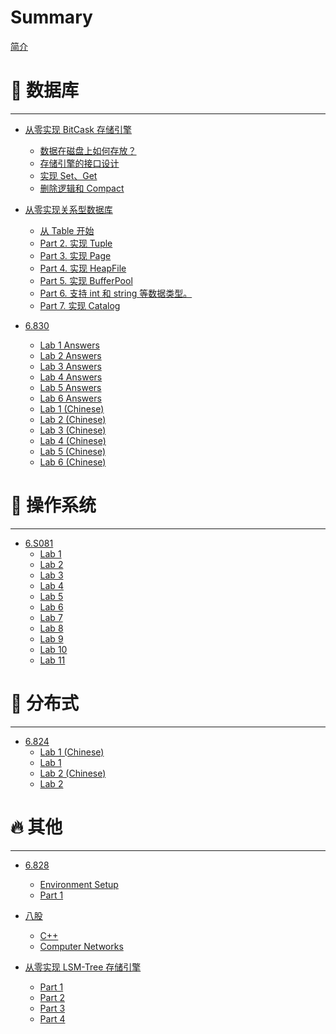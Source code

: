 # Summary

[简介](README.md)

# 🚀 数据库

---

- [从零实现 BitCask 存储引擎](bitcask/README.md)
    - [数据在磁盘上如何存放？](bitcask/ch1.md)
    - [存储引擎的接口设计](bitcask/ch2.md)
    - [实现 Set、Get](bitcask/ch3.md)
    - [删除逻辑和 Compact ](bitcask/ch4.md)

- [从零实现关系型数据库](abyssdb/p0.md)
    - [从 Table 开始](abyssdb/p1.md)
    - [Part 2. 实现 Tuple](abyssdb/p2.md)
    - [Part 3. 实现 Page](abyssdb/p3.md)
    - [Part 4. 实现 HeapFile](abyssdb/p4.md)
    - [Part 5. 实现 BufferPool](abyssdb/p5.md)
    - [Part 6. 支持 int 和 string 等数据类型。](abyssdb/p6.md)
    - [Part 7. 实现 Catalog](abyssdb/p7.md)


- [6.830](6.830/1-lab0.md)
    - [Lab 1 Answers](6.830/ans/2-lab1-ans.md)
    - [Lab 2 Answers](6.830/ans/3-lab2-ans.md)
    - [Lab 3 Answers](6.830/ans/4-lab3-ans.md)
    - [Lab 4 Answers](6.830/ans/5-lab4-ans.md)
    - [Lab 5 Answers](6.830/ans/6-lab5-ans.md)
    - [Lab 6 Answers](6.830/ans/7-lab6-ans.md)
    - [Lab 1 (Chinese)](6.830/cn/2-lab1.md)
    - [Lab 2 (Chinese)](6.830/cn/3-lab2.md)
    - [Lab 3 (Chinese)](6.830/cn/4-lab3.md)
    - [Lab 4 (Chinese)](6.830/cn/5-lab4.md)
    - [Lab 5 (Chinese)](6.830/cn/6-lab5.md)
    - [Lab 6 (Chinese)](6.830/cn/7-lab6.md)



# 🍭 操作系统

---

- [6.S081](6.S081/0-summary.md)
    - [Lab 1](6.S081/1-lab1.md)
    - [Lab 2](6.S081/2-lab2.md)
    - [Lab 3](6.S081/3-lab3.md)
    - [Lab 4](6.S081/4-lab4.md)
    - [Lab 5](6.S081/5-lab5.md)
    - [Lab 6](6.S081/6-lab6.md)
    - [Lab 7](6.S081/7-lab7.md)
    - [Lab 8](6.S081/8-lab8.md)
    - [Lab 9](6.S081/9-lab9.md)
    - [Lab 10](6.S081/10-lab10.md)
    - [Lab 11](6.S081/11-lab11.md)

# 🧊 分布式

---

- [6.824](6.824/0-lab0.md)
    - [Lab 1 (Chinese)](6.824/1-lab1-cn.md)
    - [Lab 1](6.824/1-lab1.md)
    - [Lab 2 (Chinese)](6.824/2-lab2-cn.md)
    - [Lab 2](6.824/2-lab2.md)


# 🔥 其他


---

- [6.828](6.828/0-sum.md)
    - [Environment Setup](6.828/1-env.md)
    - [Part 1](6.828/1-part1.md)


- [八股](review/1_go.md)
    - [C++](review/2_cpp.md)
    - [Computer Networks](review/3_cn.md)


- [从零实现 LSM-Tree 存储引擎](lsm/README.md)
    - [Part 1](lsm/ch1.md)
    - [Part 2](lsm/ch2.md)
    - [Part 3](lsm/ch3.md)
    - [Part 4](lsm/ch4.md)


<!-- - [🍬 使用 C++23 从零实现 Leveldb](solardb/README.md) -->
<!--     - [环境配置](solardb/ch0.md) -->
<!--     - [现代 C++ 学习](solardb/ch1.md) -->
<!--     - [编译并运行 Leveldb](solardb/ch2.md) -->
<!--     - [下载，编译和运行](solardb/ch0/ch2.md) -->
<!--     - [Cmake 安装和实践](solardb/ch0/ch4.md) -->
<!--     - [Gtest](solardb/ch0/ch5.md) -->
<!--     - [Public 修改](solardb/ch1/ch0.md) -->
<!--     - [Slice](solardb/ch1/ch1.md) -->
<!--     - [Slice 介绍](solardb/ch1/s1/ch1.md) -->
<!--     - [Slice 改造](solardb/ch1/s1/ch2.md) -->

<!-- - [🍼 C++23 从零实现 Risc-V 编译器](cpprvcc/p0.md)
    - [启动代码](cpprvcc/p1.md)
      - [Optional](cpprvcc/p1/p1.md)
      - [Tuple](cpprvcc/p1/p2.md)
      - 
    - [p1](cpprvcc/p1.md) -->